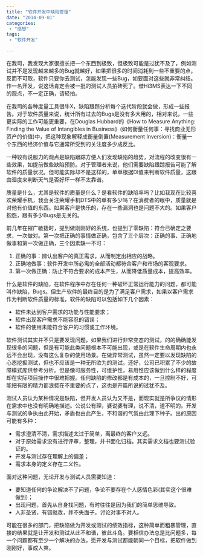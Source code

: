 ```yaml
---
title: "软件开发中缺陷管理"
date: "2014-09-01"
categories:
 - "感想"
tags:
 - "软件开发"

---
```


在我司，我发现大家很擅长把一个东西到极致，但极致可能是过犹不及了，例如测试并不是发现越来越多的Bug就越好，如果把很多的时间消耗到一些不重要的点，反而不可取，软件只要你去测试，怎能发现一些Bug，如要面对这些就非常纠结。作一名开发，说这话肯定会被一批的测试人员拍砖死了。借Hi3MS表达一下不同的观点，不一定正确，请轻拍。

在我司的各种度量工具很牛X，缺陷跟踪分析每个迭代阶段就会做，形成一些报告。对于软件质量来说，统计所有过去的Bugs是没有多大用的，相对来说，一些更实际的工作可能更重要，在Douglas Hubbard的《How to Measure Anything: Finding the Value of Intangibles in Business》(如何衡量任何事：寻找商业无形资产的价值)中，把这种现象解释成衡量倒置(Measurement Inversion)：衡量一个东西的经济价值与它通常所受到的关注度多少成反比。

一种较有说服力的观点是缺陷跟踪方便人们发现缺陷的趋势，对流程的改变很有一些效果，如提前做些缺陷预防。对于管理者来说，他们需要缺陷跟踪报告可能了解软件的质量状况。但可能实际却不是这样的，单单根据DI值来判断软件质量，这跟由湿度来判断天气是否好坏一样不太靠谱。

质量是什么，尤其是软件的质量是什么？是看软件的缺陷率吗？比如我现在比较喜欢荣耀手机，我会关注荣耀手机DTS中的单有多少吗？在消费者的眼中，质量就是对他有价值的东西。如果客户是快乐的，存在一些漏洞也是问题不大的。如果客户抱怨，跟有多少Bugs是无关的。

前几年在摧广敏捷时，提到做刚刚好的系统，也提到了零缺陷：符合已确定之要求，一次做对。第一次把正确的事情做正确，包含了三个层次：正确的事、正确地做事和第一次做正确，三个因素缺一不可：

  1. 正确的事：辨认出客户的真正需求，从而制定出相应的战略。
  2. 正确地做事：软件开发中所必需的全部活动都符合客户和市场的客观要求。
  3. 第一次做正确：防止不符合要求的成本产生，从而降低质量成本，提高效率。

什么是软件的缺陷，在软件程序中存在任何一种破坏正常运行能力的问题，都可能叫作缺陷，Bugs。但生产软件的最终目的是为了满足客户需求，如果以客户需求作为判断软件质量的标准，软件的缺陷可以包括如下几个因素：

  - 软件未达到客户需求的功能与性能要求；
  - 软件出现客户需求不能容忍的错误；
  - 软件的使用未能符合客户的习惯或工作环境。

软件测试其实并不只是要发现问题，如果我们进行非常变态的测试，的的确确能发现很多的问题，但是有可能此类问题根本不可能出现，或是在软件生命周期内也永远不会出现，没有这么复杂的使用场景。在做异常测试，虽然一定要以发现缺陷的心态挖掘测试，但也不应该是一种无所欲为的测试。还好，公司已积累了不少的故障模式库供参考分析。但是像可服务性，可维护性，易用性应该做到什么样的程度却在实际项目操作中很难把握。任何缺陷的修改都是有成本的，一旦控制不好，可能把有限的精力都浪费在不重要的点了，这也是开篇所说的过犹不及。

测试人员认为某种情况是缺陷，但开发人员认为又不是，而现实就是所争议的情形在需求中也没有明确地描述。公说公有理，婆说婆有理，说不清，道不明的。开发与测试的争执由此开始，矛盾也由此产生，不和谐的气氛由此理下种子。出的原因可能有多种：

  - 需求澄清不清，需求描述太过于简单，离最终的客户又远。
  - 对于原始需求没有进行评审，整理，并书面化归档。其实需求文档也要测试验证的。
  - 开发与测试存在理解上的偏差；
  - 需求本身的定义存在二义性。

面对这种问题，无论开发与测试人员需要知道：

  - 要知道任何的争论解决不了问题，争论不要存在个人感情色彩(其实这个很难做到)；
  - 出现问题，首先从自身找问题，有时往往是因为我们的简单思维导致。
  - 人非圣贤，有错就改，并不失面子。讨论对事不对人。

可能在很多的部门，把缺陷做为开发或测试的绩效指标，这种简单而粗暴管理，直接的结果就是让开发和测试从此不和谐，彼此斗角。要相信办法总是比问题多，每一个问题都有至少一个解决的办法，愿开发与测试都能朝同一个目标，把软件做到刚刚好，事成人爽。
